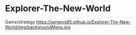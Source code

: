 # Explorer-The-New-World
Game/strategy
https://sergeys85.github.io/Explorer-The-New-World/img/backgroundMenu.jpg
